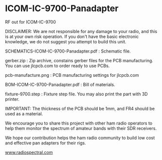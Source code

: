 # ICOM-IC-9700-Panadapter
RF out for ICOM-IC-9700

DISCLAIMER:
We are not responsible for any damage to your radio, and this is at your own risk operation.
If you don't have the basic electronic knowledge, we do not suggest you attempt to build this unit.

SCHEMATICS-ICOM-IC-9700-Panadapter.pdf : Schematic file.

gerber.zip                             : Zip archive, constains gerber files for the PCB manufacturing.
                                         You can use jlcpcb.com to order ready to use PCBs.

pcb-manufacture.png                    : PCB manufacturing settings for jlcpcb.com

BOM-ICOM-IC-9700-Panadapter.pdf        : Bill of materials.

fixture-9700.step                      : Fixture step file.  You may also print the part with 3D printer.

IMPORTANT:
The thickness of the PCB should be 1mm, and FR4 should be used as a material.

We encourage you to share this project with other ham radio operators to help them monitor the spectrum of amateur bands
with their SDR receivers. 

We hope our contribution helps the ham radio community to build low cost and effective pan adapters for their rigs.

www.radiospectral.com
